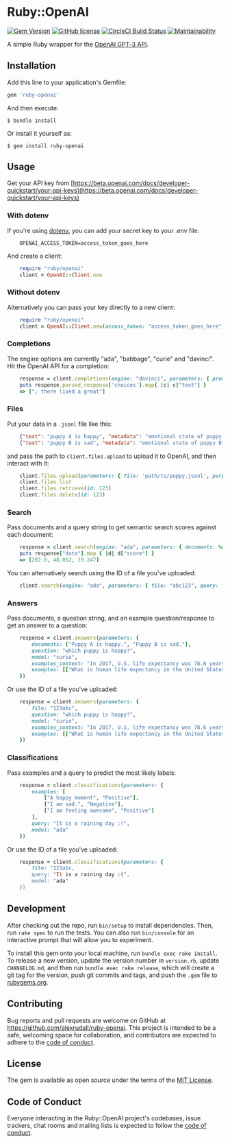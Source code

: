 # Ruby::OpenAI

[![Gem Version](https://badge.fury.io/rb/ruby-openai.svg)](https://badge.fury.io/rb/ruby-openai)
[![GitHub license](https://img.shields.io/badge/license-MIT-blue.svg)](https://github.com/alexrudall/ruby-openai/blob/main/LICENSE.txt)
[![CircleCI Build Status](https://circleci.com/gh/alexrudall/ruby-openai.svg?style=shield)](https://circleci.com/gh/alexrudall/ruby-openai)
[![Maintainability](https://api.codeclimate.com/v1/badges/a99a88d28ad37a79dbf6/maintainability)](https://codeclimate.com/github/codeclimate/codeclimate/maintainability)

A simple Ruby wrapper for the [OpenAI GPT-3 API](https://openai.com/blog/openai-api/).

## Installation

Add this line to your application's Gemfile:

```ruby
gem 'ruby-openai'
```

And then execute:

    $ bundle install

Or install it yourself as:

    $ gem install ruby-openai

## Usage

Get your API key from [https://beta.openai.com/docs/developer-quickstart/your-api-keys](https://beta.openai.com/docs/developer-quickstart/your-api-keys)

### With dotenv

If you're using [dotenv](https://github.com/motdotla/dotenv), you can add your secret key to your .env file:

```
    OPENAI_ACCESS_TOKEN=access_token_goes_here
```

And create a client:

```ruby
    require "ruby/openai"
    client = OpenAI::Client.new
```

### Without dotenv

Alternatively you can pass your key directly to a new client:

```ruby
    require "ruby/openai"
    client = OpenAI::Client.new(access_token: "access_token_goes_here")
```

### Completions

The engine options are currently "ada", "babbage", "curie" and "davinci". Hit the OpenAI API for a completion:

```ruby
    response = client.completions(engine: "davinci", parameters: { prompt: "Once upon a time", max_tokens: 5 })
    puts response.parsed_response['choices'].map{ |c| c["text"] }
    => [", there lived a great"]
```

### Files

Put your data in a `.jsonl` file like this:

```json
    {"text": "puppy A is happy", "metadata": "emotional state of puppy A"}
    {"text": "puppy B is sad", "metadata": "emotional state of puppy B"}
```

and pass the path to `client.files.upload` to upload it to OpenAI, and then interact with it:

```ruby
    client.files.upload(parameters: { file: 'path/to/puppy.jsonl', purpose: 'search' })
    client.files.list
    client.files.retrieve(id: 123)
    client.files.delete(id: 123)
```

### Search

Pass documents and a query string to get semantic search scores against each document:

```ruby
    response = client.search(engine: "ada", parameters: { documents: %w[washington hospital school], query: "president" })
    puts response["data"].map { |d| d["score"] }
    => [202.0, 48.052, 19.247]
```

You can alternatively search using the ID of a file you've uploaded:

```ruby
    client.search(engine: "ada", parameters: { file: "abc123", query: "happy" })
```

### Answers

Pass documents, a question string, and an example question/response to get an answer to a question:

```ruby
    response = client.answers(parameters: {
        documents: ["Puppy A is happy.", "Puppy B is sad."],
        question: "which puppy is happy?",
        model: "curie",
        examples_context: "In 2017, U.S. life expectancy was 78.6 years.",
        examples: [["What is human life expectancy in the United States?","78 years."]],
    })
```

Or use the ID of a file you've uploaded:

```ruby
    response = client.answers(parameters: {
        file: "123abc",
        question: "which puppy is happy?",
        model: "curie",
        examples_context: "In 2017, U.S. life expectancy was 78.6 years.",
        examples: [["What is human life expectancy in the United States?","78 years."]],
    })
```

### Classifications

Pass examples and a query to predict the most likely labels:

```ruby
    response = client.classifications(parameters: {
        examples: [
            ["A happy moment", "Positive"],
            ["I am sad.", "Negative"],
            ["I am feeling awesome", "Positive"]
        ],
        query: "It is a raining day :(",
        model: "ada"
    })
```

Or use the ID of a file you've uploaded:

```ruby
    response = client.classifications(parameters: {
        file: "123abc,
        query: "It is a raining day :(",
        model: "ada"
    })
```

## Development

After checking out the repo, run `bin/setup` to install dependencies. Then, run `rake spec` to run the tests. You can also run `bin/console` for an interactive prompt that will allow you to experiment.

To install this gem onto your local machine, run `bundle exec rake install`. To release a new version, update the version number in `version.rb`, update `CHANGELOG.md`, and then run `bundle exec rake release`, which will create a git tag for the version, push git commits and tags, and push the `.gem` file to [rubygems.org](https://rubygems.org).

## Contributing

Bug reports and pull requests are welcome on GitHub at https://github.com/alexrudall/ruby-openai. This project is intended to be a safe, welcoming space for collaboration, and contributors are expected to adhere to the [code of conduct](https://github.com/alexrudall/ruby-openai/blob/main/CODE_OF_CONDUCT.md).

## License

The gem is available as open source under the terms of the [MIT License](https://opensource.org/licenses/MIT).

## Code of Conduct

Everyone interacting in the Ruby::OpenAI project's codebases, issue trackers, chat rooms and mailing lists is expected to follow the [code of conduct](https://github.com/alexrudall/ruby-openai/blob/main/CODE_OF_CONDUCT.md).
